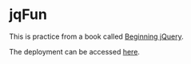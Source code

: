 # jqFun

This is practice from a book called [Beginning jQuery](https://learning.oreilly.com/library/view/beginning-jquery-from/9781484230275/ACoverHTML.html).

The deployment can be accessed [here](https://hayleyskyland.github.io/jqFun/).
